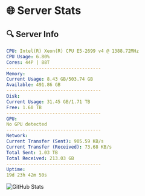 # 🌐 Server Stats
## 🔍 Server Info
```yaml
CPU: Intel(R) Xeon(R) CPU E5-2699 v4 @ 1388.72MHz
CPU Usage: 6.80%
Cores: 44P | 88T
-----------------------------------
Memory:
Current Usage: 8.43 GB/503.74 GB
Available: 491.86 GB
-----------------------------------
Disk:
Current Usage: 31.45 GB/1.71 TB
Free: 1.60 TB
-----------------------------------
GPU:
No GPU detected
-----------------------------------
Network:
Current Transfer (Sent): 905.59 KB/s
Current Transfer (Received): 73.68 KB/s
Total Sent: 1.03 TB
Total Received: 213.03 GB
-----------------------------------
Uptime:
19d 23h 42m 50s
```
![GitHub Stats](https://img.shields.io/badge/Updated-2025-05-09_16:51:38-blue)